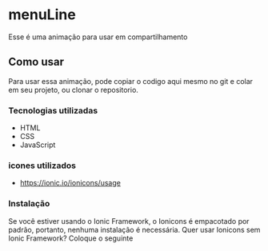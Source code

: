 # menuLine

Esse é uma animação para usar em compartilhamento

## Como usar

Para usar essa animação, pode copiar o codigo aqui mesmo no git e colar em seu projeto, ou clonar o repositorio.

### Tecnologias utilizadas

- HTML
- CSS
- JavaScript

### icones utilizados

- https://ionic.io/ionicons/usage

### Instalação

Se você estiver usando o Ionic Framework, o Ionicons é empacotado por padrão, portanto, nenhuma instalação é necessária. Quer usar Ionicons sem Ionic Framework? Coloque o seguinte <script> próximo ao final da sua página, logo antes da </body> tag de fechamento, para ativá-los.

```java
<!DOCTYPE html>
<html lang="en">
<head>
    <title>Document</title>
</head>
<body>
    <script type="module" src="https://unpkg.com/ionicons@7.1.0/dist/ionicons/ionicons.esm.js">script>
    <script nomodule src="https://unpkg.com/ionicons@7.1.0/dist/ionicons/ionicons.js"></script>
</body>
</html>
```